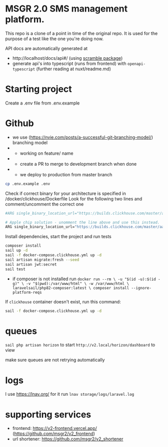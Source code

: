 # MSGR 2.0 SMS management platform.

This repo is a clone of a point in time of the original repo. It is used for the purpose of a test like the one you're
doing now.

API docs are automatically generated at

- http://localhost/docs/api#/ (using [scramble package](https://scramble.dedoc.co/installation))
- generate api's into typescript (runs from frontend) with `openapi-typescript` (further reading at nuxt/readme.md)

# Starting project

Create a .env file from .env.example

# Github

- we use (https://nvie.com/posts/a-successful-git-branching-model/) branching model
-
    - working on feature/<feature> name
-
    - create a PR to merge to development branch when done
-
    - we deploy to production from master branch

```bash
cp .env.example .env
```

Check if correct binary for your architecture is specified in /docker/clickhouse/Dockerfile
Look for the following two lines and comment/uncomment the correct one

```bash
#ARG single_binary_location_url="https://builds.clickhouse.com/master/amd64/clickhouse"

# Apple chip solution - unomment the line above and use this instead.
ARG single_binary_location_url="https://builds.clickhouse.com/master/aarch64/clickhouse"
````

Install dependencies, start the project and run tests

```bash
composer install
sail up -d
sail -f docker-compose.clickhouse.yml up -d
sail artisan migrate:fresh --seed
sail artisan jwt:secret
sail test
```

- if composer is not installed run `docker run --rm \
  -u "$(id -u):$(id -g)" \
  -v "$(pwd):/var/www/html" \
  -w /var/www/html \
  laravelsail/php82-composer:latest \
  composer install --ignore-platform-reqs`

If `clickhouse` container doesn't exist, run this command:

```bash
sail -f docker-compose.clickhouse.yml up -d
```

# queues

`sail php artisan horizon` to start
`http://v2.local/horizon/dashboard` to view

make sure queues are not retrying automatically

# logs

I use https://lnav.org/ for it
run `lnav storage/logs/laravel.log`

# supporting services

- frontend: https://v2-frontend.vercel.app/ (https://github.com/msgr2/v2_frontend)
- url shortener: https://github.com/msgr2/v2_shortener
